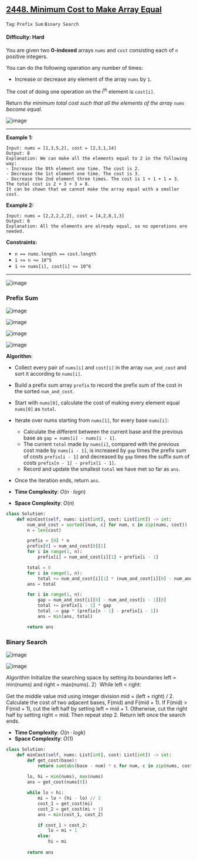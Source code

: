 ## [2448. Minimum Cost to Make Array Equal](https://leetcode.com/problems/minimum-cost-to-make-array-equal/)

```Tag```: ```Prefix Sum``` ```Binary Search```

#### Difficulty: Hard

You are given two __0-indexed__ arrays ```nums``` and ```cost``` consisting each of ```n``` positive integers.

You can do the following operation any number of times:

- Increase or decrease any element of the array ```nums``` by ```1```.

The cost of doing one operation on the i<sup>th</sup> element is ```cost[i]```.

Return _the minimum total cost such that all the elements of the array ```nums``` become equal_.

![image](https://github.com/quananhle/Python/assets/35042430/f710b7fb-ec49-4dd1-a9bb-8d1df1158324)

---

__Example 1:__
```
Input: nums = [1,3,5,2], cost = [2,3,1,14]
Output: 8
Explanation: We can make all the elements equal to 2 in the following way:
- Increase the 0th element one time. The cost is 2.
- Decrease the 1st element one time. The cost is 3.
- Decrease the 2nd element three times. The cost is 1 + 1 + 1 = 3.
The total cost is 2 + 3 + 3 = 8.
It can be shown that we cannot make the array equal with a smaller cost.
```

__Example 2:__
```
Input: nums = [2,2,2,2,2], cost = [4,2,8,1,3]
Output: 0
Explanation: All the elements are already equal, so no operations are needed.
```

__Constraints:__

- ```n == nums.length == cost.length```
- ```1 <= n <= 10^5```
- ```1 <= nums[i], cost[i] <= 10^6```

---

![image](https://leetcode.com/problems/minimum-cost-to-make-array-equal/Figures/2448/intro.png)

### Prefix Sum

![image](https://leetcode.com/problems/minimum-cost-to-make-array-equal/Figures/2448/1.png)

![image](https://leetcode.com/problems/minimum-cost-to-make-array-equal/Figures/2448/3.png)

![image](https://leetcode.com/problems/minimum-cost-to-make-array-equal/Figures/2448/2.png)

![image](https://leetcode.com/problems/minimum-cost-to-make-array-equal/Figures/2448/5.png)

__Algorithm__:

- Collect every pair of ```nums[i]``` and ```cost[i]``` in the array ```num_and_cost``` and sort it according to ```nums[i]```.
- Build a prefix sum array ```prefix``` to record the prefix sum of the cost in the sorted ```num_and_cost```.
- Start with ```nums[0]```, calculate the cost of making every element equal ```nums[0]``` as ```total```.
- Iterate over nums starting from ```nums[1]```, for every base ```nums[i]```:
    - Calculate the different between the current base and the previous base as ```gap = nums[i] - nums[i - 1]```.
    - The current ```total``` made by ```nums[i]```, compared with the previous cost made by ```nums[i - 1]```, is increased by ```gap``` times the prefix sum of costs ```prefix[i - 1]``` and decreased by ```gap``` times the suffix sum of costs ```prefix[n - 1] - prefix[i - 1]```.
    - Record and update the smallest ```total``` we have met so far as ```ans```.
- Once the iteration ends, return ```ans```.

- __Time Complexity__: $O(n⋅log⁡n)$
- __Space Complexity__: $O(n)$

```Python
class Solution:
    def minCost(self, nums: List[int], cost: List[int]) -> int:
        num_and_cost = sorted([num, c] for num, c in zip(nums, cost))
        n = len(cost)

        prefix = [0] * n
        prefix[0] = num_and_cost[0][1]
        for i in range(1, n):
            prefix[i] = num_and_cost[i][1] + prefix[i - 1]

        total = 0
        for i in range(1, n):
            total += num_and_cost[i][1] * (num_and_cost[i][0] - num_and_cost[0][0])
        ans = total

        for i in range(1, n):
            gap = num_and_cost[i][0] - num_and_cost[i - 1][0]
            total += prefix[i - 1] * gap
            total -= gap * (prefix[n - 1] - prefix[i - 1])
            ans = min(ans, total)

        return ans
```

### Binary Search

![image](https://leetcode.com/problems/minimum-cost-to-make-array-equal/Figures/2448/c1.png)

![image](https://leetcode.com/problems/minimum-cost-to-make-array-equal/Figures/2448/c2.png)

Algorithm
Initialize the searching space by setting its boundaries left = min(nums) and right = max(nums).
2）While left < right:

Get the middle value mid using integer division mid = (left + right) / 2.
Calculate the cost of two adjacent bases, F(mid) and F(mid + 1).
If F(mid) > F(mid + 1), cut the left half by setting left = mid + 1. Otherwise, cut the right half by setting right = mid. Then repeat step 2.
Return left once the search ends.

- __Time Complexity__: $O(n⋅log⁡k)$
- __Space Complexity__: $O(1)$

```Python
class Solution:
    def minCost(self, nums: List[int], cost: List[int]) -> int:
        def get_cost(base):
            return sum(abs(base - num) * c for num, c in zip(nums, cost))
        
        lo, hi = min(nums), max(nums)
        ans = get_cost(nums[0])

        while lo < hi:
            mi = lo + (hi - lo) // 2
            cost_1 = get_cost(mi)
            cost_2 = get_cost(mi + 1)
            ans = min(cost_1, cost_2)

            if cost_1 > cost_2:
                lo = mi + 1
            else:
                hi = mi
            
        return ans
```
